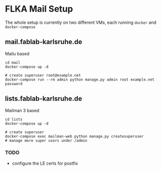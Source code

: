 # FLKA Mail Setup

The whole setup is currently on two different VMs, each running `docker` and `docker-compose`

## mail.fablab-karlsruhe.de

Mailu based

```shell
cd mail
docker-compose up -d

# create superuser root@example.net
docker-compose run --rm admin python manage.py admin root example.net password
```

## lists.fablab-karlsruhe.de

Mailman 3 based

```shell
cd lists
docker-compose up -d

# create superuser
docker-compose exec mailman-web python manage.py createsuperuser
# manage more super users under /admin
```

### TODO

* configure the LE certs for postfix

